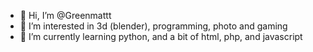 - 👋 Hi, I’m @Greenmattt
- 👀 I’m interested in 3d (blender), programming, photo and gaming
- 🌱 I’m currently learning python, and a bit of html, php, and javascript
<!---
Greenmattt/Greenmattt is a ✨ special ✨ repository because its `README.md` (this file) appears on your GitHub profile.
You can click the Preview link to take a look at your changes.
--->
